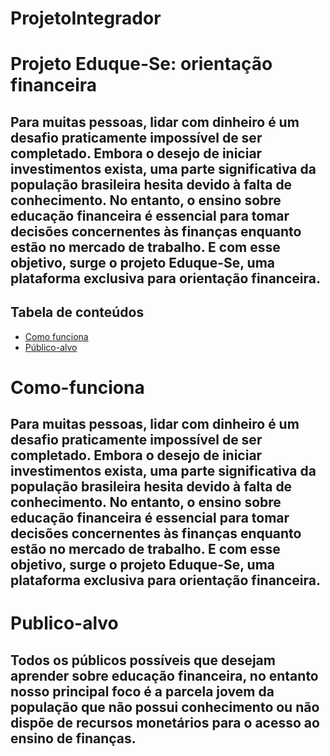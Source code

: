 # ProjetoIntegrador
# Projeto Eduque-Se: orientação financeira
## Para muitas pessoas, lidar com dinheiro é um desafio praticamente impossível de ser completado. Embora o desejo de iniciar investimentos exista, uma parte significativa da população brasileira hesita devido à falta de conhecimento. No entanto, o ensino sobre educação financeira é essencial para tomar decisões concernentes às finanças enquanto estão no mercado de trabalho. E com esse objetivo, surge o projeto Eduque-Se, uma plataforma exclusiva para orientação financeira.

Tabela de conteúdos 
-------------------
<!--ts-->
   * [Como funciona](#Como-funciona)
   * [Público-alvo](#Publico-alvo)
<!--te-->
# Como-funciona
## Para muitas pessoas, lidar com dinheiro é um desafio praticamente impossível de ser completado. Embora o desejo de iniciar investimentos exista, uma parte significativa da população brasileira hesita devido à falta de conhecimento. No entanto, o ensino sobre educação financeira é essencial para tomar decisões concernentes às finanças enquanto estão no mercado de trabalho. E com esse objetivo, surge o projeto Eduque-Se, uma plataforma exclusiva para orientação financeira.

# Publico-alvo
## Todos os públicos possíveis que desejam aprender sobre educação financeira, no entanto nosso principal foco é a parcela jovem da população que não possui conhecimento ou não dispõe de recursos monetários para o acesso ao ensino de finanças.
